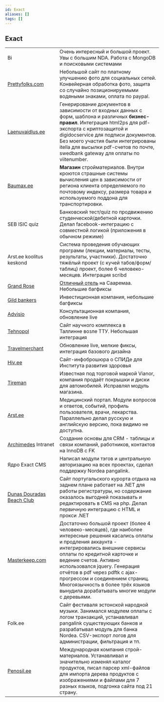 ```yaml
---
id: Exact
aliases: []
tags: []
---
```


## Exact

|                                                  |                                                                                                                                                                                                                                                                                                                                                                                                            |
| ------------------------------------------------ | ---------------------------------------------------------------------------------------------------------------------------------------------------------------------------------------------------------------------------------------------------------------------------------------------------------------------------------------------------------------------------------------------------------- |
| Bi                                               | Очень интересный и большой проект. Увы с большим NDA. Работа с MongoDB и поисковыми системами                                                                                                                                                                                                                                                                                                              |
| [Prettyfolks.com](http://www.prettyfolks.com/)   | Небольшой сайт по платному улучшению фото для социальных сетей. Конвейерная обработка фото, защита со случайно позиционируемыми водяными знаками, оплата по paypal.                                                                                                                                                                                                                                        |
| [Laenuvaidlus.ee](http://laenuvaidlus.ee/)       | Генерирование документов в зависимости от входных данных с форм, шаблона и различных **бизнес-правил**. Интеграция html2ps для pdf-экспорта с криптозащитой и digidocservice для подписи документов. Без моего участия были интегрированы itella для высылки pdf-счетов по почте, swedbank gateway для оплаты по viitenumber.                                                                              |
| [Baumax.ee](http://baumax.ee/)                   | **Магазин** стройматериалов. Внутри кроются страшные системы вычисления цен в зависимости от региона клиента определяемого по почтовому индексу, размера товара и используемого поддона для транспортировки.                                                                                                                                                                                               |
| SEB ISIC quiz                                    | Банковский тест/quiz по продвижению студенческой/дебетной карточки. Делал facebook-интеграцию с совместной логикой (приложения в обычном режиме)                                                                                                                                                                                                                                                           |
| Arst.ee koolitus keskond                         | Система проведения обучающих программ (лекции, материалы, тесты, результаты, участники). Достаточно тяжёлый проект (с кучей табов/форм/таблиц) проект, более 6 человеко-месяцев. Интеграция scribd                                                                                                                                                                                                         |
| [Grand Rose](http://grandrose.ee/)               | [Отличный отель](http://kurapov.name/rus/pleasure/places/grand_rose_spa_trip/) на Сааремаа. Небольшие багфиксы                                                                                                                                                                                                                                                                                             |
| [Gild bankers](http://www.gildbankers.com/)      | Инвестиционная компания, небольшие багфиксы                                                                                                                                                                                                                                                                                                                                                                |
| [Advisio](http://www.advisio.ee/)                | Консультационная компания, обновление live                                                                                                                                                                                                                                                                                                                                                                 |
| [Tehnopol](http://www.tehnopol.ee/)              | Сайт научного комплекса в Таллинне возле ТТУ. Небольшая интеграция                                                                                                                                                                                                                                                                                                                                         |
| [Travelmerchant](http://www.travelmerchant.eu/)  | Обновление live, мелкие фиксы, интеграция базового дизайна                                                                                                                                                                                                                                                                                                                                                 |
| [Hiv.ee](http://www.hiv.ee/)                     | Сайт-инфоброшюра о СПИДе для Института развития здоровья                                                                                                                                                                                                                                                                                                                                                   |
| [Tireman](http://www.tireman.ee/)                | Известная под торговой маркой Vianor, компания продаёт покрышки и диски для автомобилей. Исправлял модуль магазина.                                                                                                                                                                                                                                                                                        |
| [Arst.ee](http://arst.ee/)                       | Медицинский портал. Модули вопросов и ответов, событий, профиль пользователя, врачи, лекарства. Параллельно делал русскую и английскую версию, пока видимо не доступна.                                                                                                                                                                                                                                    |
| [Archimedes](http://archimedes.ee/) Intranet     | Создание основы для CRM - таблицы и связи компаний, работников, контактов на InnoDB с FK                                                                                                                                                                                                                                                                                                                   |
| Ядро Exact CMS                                   | Написал модули тэгов и центральную авторизацию на всех проектах, сделал поддержку Nordea pangalink.                                                                                                                                                                                                                                                                                                        |
| [Dunas Douradas Beach Club](http://www.ddbc.pt/) | Сайт португальского курорта отдыха на заднем плане работает на .NET для работы регистратуры, но содержание оказалось выгодней показывать и редактировать в CMS на php. Делал первичную интеграцию с HTML и прокси .NET                                                                                                                                                                                     |
| [Masterkeep.com](http://masterkeep.com/)         | Достаточно большой проект (более 4 человеко-месяцев), где наиболее интересные решения касались оплаты и продления аккаунта - интегрировались внешние сервисы оплаты по кредитной карточке и ведение счетов. Активно использовался jquery. Генерация отчётов в pdf через pdftk с ajax-прогрессом и соединением страниц. Многоязычность в более трёх языков вынудила дорабатывать многие модули с деревьями. |
| Folk.ee                                          | Сайт фестиваля эстонской народной музыки. Занимался модулем оплаты с логом транзакций, устанавливал pangalink существующих банков и разрабатывал модуль для банка Nordea. CSV-экспорт логов для администрации, фильтрация и тп.                                                                                                                                                                            |
| [Penosil.ee](http://penosil.ee/)                 | Международная компания строй-материалов. Устанавливал и значительно изменял каталог продуктов, писал парсер xml-файлов для импорта дерева продуктов с изображениями и файлами для 7 разных языков, подгонка сайта под 21 страну.                                                                                                                                                                           |
